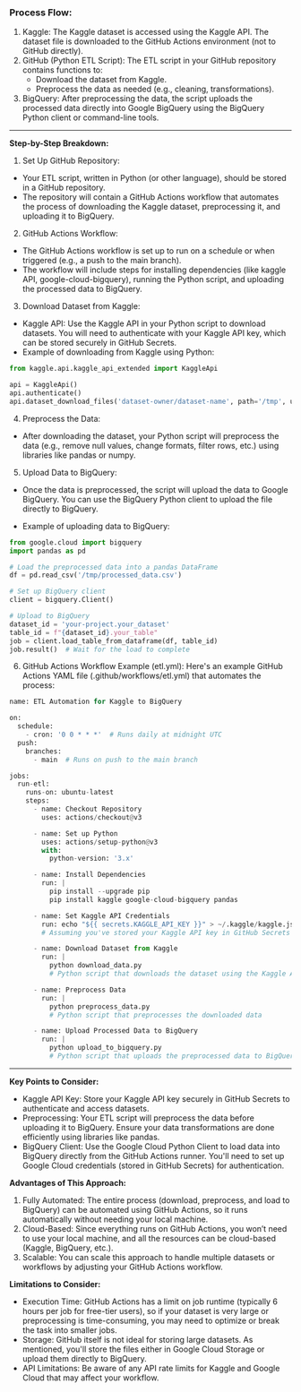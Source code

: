 ### **Process Flow:**

1. Kaggle: The Kaggle dataset is accessed using the Kaggle API. The dataset file is downloaded to the GitHub Actions environment (not to GitHub directly).
2. GitHub (Python ETL Script): The ETL script in your GitHub repository contains functions to:
    - Download the dataset from Kaggle.
    - Preprocess the data as needed (e.g., cleaning, transformations).
3. BigQuery: After preprocessing the data, the script uploads the processed data directly into Google BigQuery using the BigQuery Python client or command-line tools.

-----------------------------------------------------------------------------------------------------------------------------------------

**Step-by-Step Breakdown:**

1. Set Up GitHub Repository:
- Your ETL script, written in Python (or other language), should be stored in a GitHub repository.
- The repository will contain a GitHub Actions workflow that automates the process of downloading the Kaggle dataset, preprocessing it, and uploading it to BigQuery.

2. GitHub Actions Workflow:

- The GitHub Actions workflow is set up to run on a schedule or when triggered (e.g., a push to the main branch).
- The workflow will include steps for installing dependencies (like kaggle API, google-cloud-bigquery), running the Python script, and uploading the processed data to BigQuery.

3. Download Dataset from Kaggle:

- Kaggle API: Use the Kaggle API in your Python script to download datasets. You will need to authenticate with your Kaggle API key, which can be stored securely in GitHub Secrets.
- Example of downloading from Kaggle using Python:

```python
from kaggle.api.kaggle_api_extended import KaggleApi

api = KaggleApi()
api.authenticate()
api.dataset_download_files('dataset-owner/dataset-name', path='/tmp', unzip=True)
```

4. Preprocess the Data:

- After downloading the dataset, your Python script will preprocess the data (e.g., remove null values, change formats, filter rows, etc.) using libraries like pandas or numpy.

5. Upload Data to BigQuery:

- Once the data is preprocessed, the script will upload the data to Google BigQuery. You can use the BigQuery Python client to upload the file directly to BigQuery.

- Example of uploading data to BigQuery:

```python
from google.cloud import bigquery
import pandas as pd

# Load the preprocessed data into a pandas DataFrame
df = pd.read_csv('/tmp/processed_data.csv')

# Set up BigQuery client
client = bigquery.Client()

# Upload to BigQuery
dataset_id = 'your-project.your_dataset'
table_id = f"{dataset_id}.your_table"
job = client.load_table_from_dataframe(df, table_id)
job.result()  # Wait for the load to complete
```
6. GitHub Actions Workflow Example (etl.yml): Here's an example GitHub Actions YAML file (.github/workflows/etl.yml) that automates the process:

```python
name: ETL Automation for Kaggle to BigQuery

on:
  schedule:
    - cron: '0 0 * * *'  # Runs daily at midnight UTC
  push:
    branches:
      - main  # Runs on push to the main branch

jobs:
  run-etl:
    runs-on: ubuntu-latest
    steps:
      - name: Checkout Repository
        uses: actions/checkout@v3

      - name: Set up Python
        uses: actions/setup-python@v3
        with:
          python-version: '3.x'

      - name: Install Dependencies
        run: |
          pip install --upgrade pip
          pip install kaggle google-cloud-bigquery pandas

      - name: Set Kaggle API Credentials
        run: echo "${{ secrets.KAGGLE_API_KEY }}" > ~/.kaggle/kaggle.json
        # Assuming you've stored your Kaggle API key in GitHub Secrets

      - name: Download Dataset from Kaggle
        run: |
          python download_data.py
          # Python script that downloads the dataset using the Kaggle API

      - name: Preprocess Data
        run: |
          python preprocess_data.py
          # Python script that preprocesses the downloaded data

      - name: Upload Processed Data to BigQuery
        run: |
          python upload_to_bigquery.py
          # Python script that uploads the preprocessed data to BigQuery
```
-----------------------------------------------------------------------------------------------------------------------------------------

**Key Points to Consider:**

- Kaggle API Key: Store your Kaggle API key securely in GitHub Secrets to authenticate and access datasets.
- Preprocessing: Your ETL script will preprocess the data before uploading it to BigQuery. Ensure your data transformations are done efficiently using libraries like pandas.
- BigQuery Client: Use the Google Cloud Python Client to load data into BigQuery directly from the GitHub Actions runner. You'll need to set up Google Cloud credentials (stored in GitHub Secrets) for authentication.

**Advantages of This Approach:**

1. Fully Automated: The entire process (download, preprocess, and load to BigQuery) can be automated using GitHub Actions, so it runs automatically without needing your local machine.
2. Cloud-Based: Since everything runs on GitHub Actions, you won’t need to use your local machine, and all the resources can be cloud-based (Kaggle, BigQuery, etc.).
3. Scalable: You can scale this approach to handle multiple datasets or workflows by adjusting your GitHub Actions workflow.

**Limitations to Consider:**
- Execution Time: GitHub Actions has a limit on job runtime (typically 6 hours per job for free-tier users), so if your dataset is very large or preprocessing is time-consuming, you may need to optimize or break the task into smaller jobs.
- Storage: GitHub itself is not ideal for storing large datasets. As mentioned, you'll store the files either in Google Cloud Storage or upload them directly to BigQuery.
- API Limitations: Be aware of any API rate limits for Kaggle and Google Cloud that may affect your workflow.

